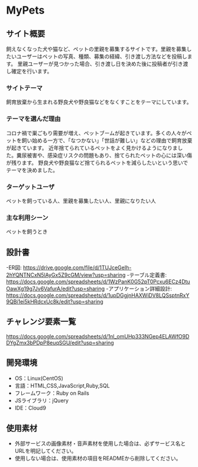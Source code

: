 # MyPets

## サイト概要
飼えなくなった犬や猫など、ペットの里親を募集するサイトです。里親を募集したいユーザーはペットの写真、種類、募集の経緯、引き渡し方法などを投稿します。
里親ユーザーが見つかった場合、引き渡し日を決めた後に投稿者が引き渡し確定を行います。

### サイトテーマ
飼育放棄から生まれる野良犬や野良猫などをなくすことをテーマにしています。

### テーマを選んだ理由
コロナ禍で巣ごもり需要が増え、ペットブームが起きています。多くの人々がペットを飼い始める一方で、「なつかない」「世話が難しい」などの理由で飼育放棄が起きています。
近年捨てられているペットをよく見かけるようになりました。糞尿被害や、感染症リスクの問題もあり、捨てられたペットの心には深い傷が残ります。
野良犬や野良猫など捨てられるペットを減らしたいという思いでテーマを決めました。

### ターゲットユーザ
ペットを飼っている人、里親を募集したい人、里親になりたい人

### 主な利用シーン
ペットを飼うとき

## 設計書
-ER図: https://drive.google.com/file/d/1TUJceGeIh-2hYQNTNCxN5lAyGx5Z9cGM/view?usp=sharing
-テーブル定義書: https://docs.google.com/spreadsheets/d/1WzPanK0G52pT0Pcxu6ECz4DtuOawXg19g7Jv6VafurA/edit?usp=sharing
-アプリケーション詳細設計: https://docs.google.com/spreadsheets/d/1upDGgjnHAXWiDV8LQSsptnRxY9QBi1ei5kHRdcxUc8k/edit?usp=sharing

## チャレンジ要素一覧
https://docs.google.com/spreadsheets/d/1nl_omUHp333NGep4ELAWfO9DDYgZmx3bPDpP8euqSGU/edit?usp=sharing

## 開発環境
- OS：Linux(CentOS)
- 言語：HTML,CSS,JavaScript,Ruby,SQL
- フレームワーク：Ruby on Rails
- JSライブラリ：jQuery
- IDE：Cloud9

## 使用素材
- 外部サービスの画像素材・音声素材を使用した場合は、必ずサービス名とURLを明記してください。
- 使用しない場合は、使用素材の項目をREADMEから削除してください。